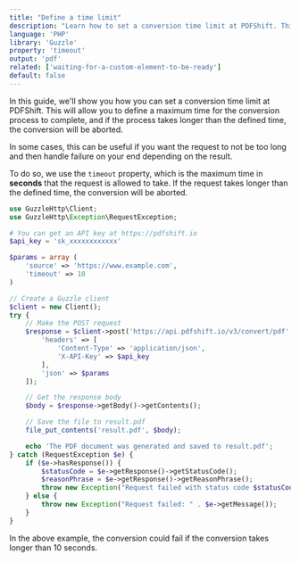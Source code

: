 ```yaml
---
title: "Define a time limit"
description: "Learn how to set a conversion time limit at PDFShift. This will allow you to define a maximum time for the conversion process to complete, and if the process takes longer than the defined time, the conversion will be aborted. This guides explains you how to achieve it using PHP and the Guzzle library."
language: 'PHP'
library: 'Guzzle'
property: 'timeout'
output: 'pdf'
related: ['waiting-for-a-custom-element-to-be-ready']
default: false
---
```


In this guide, we'll show you how you can set a conversion time limit at PDFShift. This will allow you to define a maximum time for the conversion process to complete, and if the process takes longer than the defined time, the conversion will be aborted.

In some cases, this can be useful if you want the request to not be too long and then handle failure on your end depending on the result.

To do so, we use the `timeout` property, which is the maximum time in **seconds** that the request is allowed to take. If the request takes longer than the defined time, the conversion will be aborted.

```php
use GuzzleHttp\Client;
use GuzzleHttp\Exception\RequestException;

# You can get an API key at https://pdfshift.io
$api_key = 'sk_xxxxxxxxxxxx'

$params = array (
    'source' => 'https://www.example.com',
    'timeout' => 10
)

// Create a Guzzle client
$client = new Client();
try {
    // Make the POST request
    $response = $client->post('https://api.pdfshift.io/v3/convert/pdf', [
        'headers' => [
            'Content-Type' => 'application/json',
            'X-API-Key' => $api_key
        ],
        'json' => $params
    ]);

    // Get the response body
    $body = $response->getBody()->getContents();

    // Save the file to result.pdf
    file_put_contents('result.pdf', $body);

    echo 'The PDF document was generated and saved to result.pdf';
} catch (RequestException $e) {
    if ($e->hasResponse()) {
        $statusCode = $e->getResponse()->getStatusCode();
        $reasonPhrase = $e->getResponse()->getReasonPhrase();
        throw new Exception("Request failed with status code $statusCode: $reasonPhrase");
    } else {
        throw new Exception("Request failed: " . $e->getMessage());
    }
}
```

In the above example, the conversion could fail if the conversion takes longer than 10 seconds.